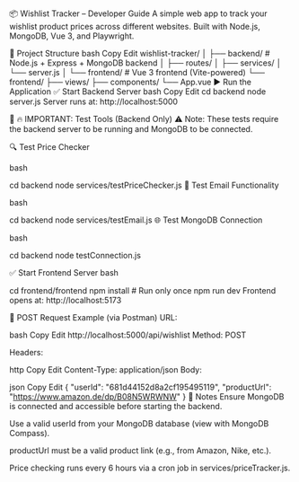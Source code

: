 📦 Wishlist Tracker – Developer Guide
A simple web app to track your wishlist product prices across different websites.
Built with Node.js, MongoDB, Vue 3, and Playwright.

📁 Project Structure
bash
Copy
Edit
wishlist-tracker/
│
├── backend/              # Node.js + Express + MongoDB backend
│   ├── routes/
│   ├── services/
│   └── server.js
│
└── frontend/             # Vue 3 frontend (Vite-powered)
    └── frontend/
        ├── views/
        ├── components/
        └── App.vue
▶️ Run the Application
✅ Start Backend Server
bash
Copy
Edit
cd backend
node server.js
Server runs at: http://localhost:5000

🧪 🔥 IMPORTANT: Test Tools (Backend Only)
⚠️ Note: These tests require the backend server to be running and MongoDB to be connected.

🔍 Test Price Checker

bash


cd backend
node services/testPriceChecker.js
📧 Test Email Functionality

bash


cd backend
node services/testEmail.js
🌐 Test MongoDB Connection

bash


cd backend
node testConnection.js


✅ Start Frontend Server
bash


cd frontend/frontend
npm install   # Run only once
npm run dev
Frontend opens at: http://localhost:5173

🧪 POST Request Example (via Postman)
URL:

bash
Copy
Edit
http://localhost:5000/api/wishlist
Method: POST

Headers:

http
Copy
Edit
Content-Type: application/json
Body:

json
Copy
Edit
{
  "userId": "681d44152d8a2cf195495119",
  "productUrl": "https://www.amazon.de/dp/B08N5WRWNW"
}
📝 Notes
Ensure MongoDB is connected and accessible before starting the backend.

Use a valid userId from your MongoDB database (view with MongoDB Compass).

productUrl must be a valid product link (e.g., from Amazon, Nike, etc.).

Price checking runs every 6 hours via a cron job in services/priceTracker.js.
